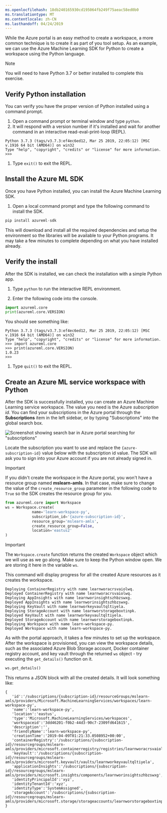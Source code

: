 ```yaml
---
ms.openlocfilehash: 18db240165930cd195064fb249f75aeac58ed0b0
ms.translationtype: MT
ms.contentlocale: zh-CN
ms.lasthandoff: 04/24/2019
---
```

While the Azure portal is an easy method to create a workspace, a more common technique is to create it as part of you tool setup. As an example, we can use the Azure Machine Learning SDK for Python to create a workspace using the Python language.

> [!NOTE]
> You will need to have Python 3.7 or better installed to complete this exercise.

## <a name="verify-python-installation"></a>Verify Python installation

You can verify you have the proper version of Python installed using a command prompt. 

1. Open a command prompt or terminal window and type `python`.
1. It will respond with a version number if it's installed and wait for another command in an interactive read-eval-print-loop (REPL).

```output
Python 3.7.3 (tags/v3.7.3:ef4ec6ed12, Mar 25 2019, 22:05:12) [MSC v.1916 64 bit (AMD64)] on win32
Type "help", "copyright", "credits" or "license" for more information.
>>>
```

1. Type `exit()` to exit the REPL.

## <a name="install-the-azure-ml-sdk"></a>Install the Azure ML SDK

Once you have Python installed, you can install the Azure Machine Learning SDK. 

1. Open a local command prompt and type the following command to install the SDK.

```python
pip install azureml-sdk
```

This will download and install all the required dependencies and setup the environment so the libraries will be available to your Python programs. It may take a few minutes to complete depending on what you have installed already.

## <a name="verify-the-install"></a>Verify the install

After the SDK is installed, we can check the installation with a simple Python app.

1. Type `python` to run the interactive REPL environment.

1. Enter the following code into the console.

```python
import azureml.core
print(azureml.core.VERSION)
```

You should see something like:

```output
Python 3.7.3 (tags/v3.7.3:ef4ec6ed12, Mar 25 2019, 22:05:12) [MSC v.1916 64 bit (AMD64)] on win32
Type "help", "copyright", "credits" or "license" for more information.
>>> import azureml.core
>>> print(azureml.core.VERSION)
1.0.23
>>>
```

1. Type `quit()` to exit the REPL.

## <a name="create-an-azure-ml-service-workspace-with-python"></a>Create an Azure ML service workspace with Python

After the SDK is successfully installed, you can create an Azure Machine Learning service workspace. The value you need is the Azure _subscription id_. You can find your subscriptions in the Azure portal through the **Subscriptions** item in the left sidebar, or by typing "Subscriptions" into the global search box.

![Screenshot showing search bar in Azure portal searching for "subscriptions"](../media/3-subscriptions.png)

Locate the subscription you want to use and replace the `{azure-subscription-id}` value below with the subscription id value. The SDK will ask you to sign into your Azure account if you are not already signed in.

> [!IMPORTANT]
> If you didn't create the workspace in the Azure portal, you won't have a resource group named **mslearn-amls**. In that case, make sure to change the value of the `create_resource_group` parameter in the following code to `True` so the SDK creates the resource group for you.

```python
from azureml.core import Workspace
ws = Workspace.create(
            name='learn-workspace-py',
            subscription_id='{azure-subscription-id}', 
            resource_group='mslearn-amls',
            create_resource_group=False,
            location='eastus2'
)
```

> [!IMPORTANT]
> The `Workspace.create` function returns the created `Workspace` object which we will use as we go along. Make sure to keep the Python window open. We are storing it here in the variable `ws`.

This command will display progress for all the created Azure resources as it creates the workspace.

```output
Deploying ContainerRegistry with name learnworacrsvaiolwq.
Deployed ContainerRegistry with name learnworacrsvaiolwq.
Deploying AppInsights with name learnworinsightszhbzswxg.
Deployed AppInsights with name learnworinsightszhbzswxg.
Deploying KeyVault with name learnworkeyvaultqltiyela.
Deploying StorageAccount with name learnworstorageboxtinpk.
Deployed KeyVault with name learnworkeyvaultqltiyela.
Deployed StorageAccount with name learnworstorageboxtinpk.
Deploying Workspace with name learn-workspace-py.
Deployed Workspace with name learn-workspace-py.
```

As with the portal approach, it takes a few minutes to set up the workspace. After the workspace is provisioned, you can view the workspace details, such as the associated Azure Blob Storage account, Docker container registry account, and key vault through the returned `ws` object - try executing the `get_details()` function on it.

```python
ws.get_details()
```
This returns a JSON block with all the created details. It will look something like:

```output
{  
   'id':'/subscriptions/{subscription-id}/resourceGroups/mslearn-amls/providers/Microsoft.MachineLearningServices/workspaces/learn-workspace-py',
   'name':'learn-workspace-py',
   'location':'eastus',
   'type':'Microsoft.MachineLearningServices/workspaces',
   'workspaceid':'3dd46201-f0b2-44d3-90c7-2309fd641615',
   'description':'',
   'friendlyName':'learn-workspace-py',
   'creationTime':'2019-04-09T01:21:33.0508952+00:00',
   'containerRegistry':'/subscriptions/{subscription-id}/resourcegroups/mslearn-amls/providers/microsoft.containerregistry/registries/learnworacrsvaiolwq',
   'keyVault':'/subscriptions/{subscription-id}/resourcegroups/mslearn-amls/providers/microsoft.keyvault/vaults/learnworkeyvaultqltiyela',
   'applicationInsights':'/subscriptions/{subscription-id}/resourcegroups/mslearn-amls/providers/microsoft.insights/components/learnworinsightszhbzswxg',
   'identityPrincipalId':'xyz',
   'identityTenantId':'xyz',
   'identityType':'SystemAssigned',
   'storageAccount':'/subscriptions/{subscription-id}/resourcegroups/mslearn-amls/providers/microsoft.storage/storageaccounts/learnworstorageboxtinpk'
}
```